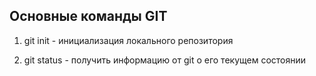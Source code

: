 ## Основные команды  GIT

1. git init - инициализация локального репозитория

2. git status - получить информацию от git о его текущем состоянии

